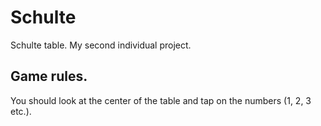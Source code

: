 # Schulte
Schulte table. My second individual project. 

## Game rules.
You should look at the center of the table and tap on the numbers (1, 2, 3 etc.).
